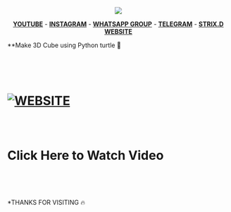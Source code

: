 <p align="center"><img src="https://1.bp.blogspot.com/-HdlK19lFAKs/YHhOk94eyvI/AAAAAAAAAXc/fTl0XcUrHXQd4wnZqma2KwA3b1WqJiTbgCNcBGAsYHQ/w640-h416/IMG_20210415_200241.jpg"></p>


<p align="center">
  <a href="https://www.youtube.com/channel/UCVgFuT27u3-4yR1i0PrE3wQ"><b>YOUTUBE</b></a>
  <span> - </span>
  <a href="https://www.instagram.com/strix_21/?igshid=lqd87k2v6v4t"><b>INSTAGRAM</b></a>
  <span> - </span>
  <a href="https://chat.whatsapp.com/DceoeOn5fFF3y5Fr1C8NK0"><b>WHATSAPP GROUP</b></a>
  <span> - </span>
  <a href="https://t.me/Strixkingdom"><b>TELEGRAM</b></a>
  <span> - </span>
  <a href="https://strixkingdom.blogspot.com/?m=0"><b>STRIX.D WEBSITE</b></a>
</p>



**Make 3D Cube using Python turtle 🐢

<h1 align="left">

  <br>

  <a href="https://strixkingdom.blogspot.com/?m=0"><img src="https://1.bp.blogspot.com/-JR5aBCH3Wdc/YHh9oKUmZDI/AAAAAAAAAXk/t4ONqKKVy7YFBUXZd4IxgBZr6W0sYGokwCNcBGAsYHQ/w400-h300/Photo_1618509203801.png" alt="WEBSITE"></a>

   <br>

  Click Here to Watch Video

  <br>

</h1>

*THANKS FOR VISITING 🔥





































































